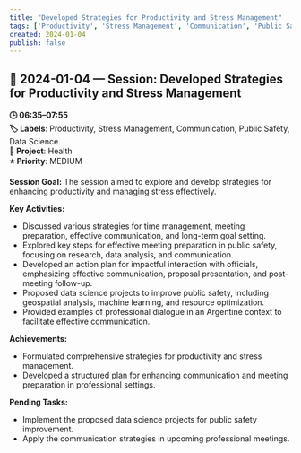 ```yaml
---
title: "Developed Strategies for Productivity and Stress Management"
tags: ['Productivity', 'Stress Management', 'Communication', 'Public Safety', 'Data Science']
created: 2024-01-04
publish: false
---
```


## 📅 2024-01-04 — Session: Developed Strategies for Productivity and Stress Management

**🕒 06:35–07:55**  
**🏷️ Labels**: Productivity, Stress Management, Communication, Public Safety, Data Science  
**📂 Project**: Health  
**⭐ Priority**: MEDIUM  


**Session Goal:**
The session aimed to explore and develop strategies for enhancing productivity and managing stress effectively.

**Key Activities:**
- Discussed various strategies for time management, meeting preparation, effective communication, and long-term goal setting.
- Explored key steps for effective meeting preparation in public safety, focusing on research, data analysis, and communication.
- Developed an action plan for impactful interaction with officials, emphasizing effective communication, proposal presentation, and post-meeting follow-up.
- Proposed data science projects to improve public safety, including geospatial analysis, machine learning, and resource optimization.
- Provided examples of professional dialogue in an Argentine context to facilitate effective communication.

**Achievements:**
- Formulated comprehensive strategies for productivity and stress management.
- Developed a structured plan for enhancing communication and meeting preparation in professional settings.

**Pending Tasks:**
- Implement the proposed data science projects for public safety improvement.
- Apply the communication strategies in upcoming professional meetings.
